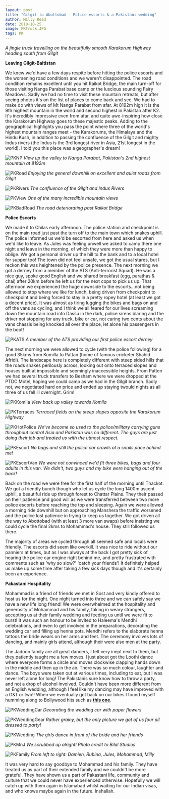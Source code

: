 ```yaml
---
layout: post
title: "Gilgit to Abottobad - Police escorts & a Pakistani wedding"
author: Milly Read
date: 2018-10-25
image: PKTruck.JPG
tags: PK
--- 
```


*A jingle truck travelling on the beautifully smooth Karakorum Highway heading south from Gilgit*

**Leaving Gilgit-Baltistan**  

We knew we'd have a few days respite before hitting the police escorts and the worsening road conditions and we weren't disappointed. The road condition remains excellent until you hit Raikot Bridge, the main turn-off for those visiting Nanga Parabat base camp or the luscious sounding Fairy Meadows. Sadly we had no time to visit these mountain retreats, but after seeing photos it's on the list of places to come back and see. We had to make do with views of Mt Nanga Parabat from afar. At 8192m high it is the 9th highest mountain in the world and second highest in Pakistan after K2. It's incredibly impressive even from afar, and quite awe-inspiring how close the Karakorum Highway goes to these majestic peaks. Adding to the geographical highlights you pass the point where three of the world's highest mountain ranges meet - the Karakorums, the Himalaya and the Hindu Kush, in addition to passing the confluence of the Gilgit and mighty Indus rivers (the Indus is the 3rd longest river in Asia, 21st longest in the world). I told you this place was a geographer's dream!

![PKNP](assets/img/PKNP.jpg) *View up the valley to Nanga Parabat, Pakistan's 2nd highest mountain at 8192m*  

![PKRoad](assets/img/PKRoad.jpg) *Enjoying the general downhill on excellent and quiet roads from Gilgit*  

![PKRivers](assets/img/PKRivers.JPG) *The confluence of the Gilgit and Indus Rivers*  

![PKView](assets/img/PKView.JPG) *One of the many incredible mountain views* 

![PKBadRoad](assets/img/PKBadRoad.jpg) *The road deteriorating past Raikot Bridge*  

**Police Escorts**  

We made it to Chilas early afternoon. The police station and checkpoint is on the main road just past the turn off to the main town which snakes uphill. The police informed us we'd be escorted from here and asked us when we'd like to leave. As Jules was feeling unwell we asked to camp there one night and leave in the morning, of which they were more than happy to oblige. We got a personal driver up the hill to the bank and to a local hotel for supper too! The town did not feel unsafe, we got the usual stares, but I reckon this was heightened by the police presence. The next morning we got a derney from a member of the ATS (Anti-terrorist Squad). He was a nice guy, spoke good English and we shared breakfast (egg, parathas & chai) after 20km before he left us for the next cops to pick us up. That afternoon we experienced the huge downside to the escorts...not being allowed to stop where we like for lunch, being driven from checkpoint to checkpoint and being forced to stay in a pretty ropey hotel (at least we got a decent price). It was almost as tiring lugging the bikes and bags on and off the vans as cycling, and I think we all feared for our lives screaming down the mountain road into Dassu in the dark, police sirens blaring and the driver not stopping for any truck, bike or car, not caring two cents about the vans chassis being knocked all over the place, let alone his passengers in the boot!  

![PKATS](assets/img/PKATS.jpg) *A member of the ATS providing our first police escort derney*  

The next morning we were allowed to cycle (with the police following) for a good 35kms from Komilla to Pattan (home of famous cricketer Shahid Afridi). The landscape here is completely different with steep sided hills that the roads snakes perilously across, looking out onto terraced slopes and houses built at impossible and seemingly inaccessible heights. From Patten we had several truck transfers to Besham where we were dropped at the PTDC Motel, hoping we could camp as we had in the Gilgit branch. Sadly not, we negotiated hard on price and ended up staying twould nights as all three of us fell ill overnight. Grim!

![PKKomila](assets/img/PKKomila.JPG) *View back up valley towards Komila* 

![PKTerraces](assets/img/PKTerraces.jpg) *Terraced fields on the steep slopes opposite the Karakorum Highway* 

![PKHotPolice](assets/img/PKHotPolice.jpg) *We've become so used to the police/military carrying guns throughout central Asia and Pakistan was no different. The guys are just doing their job and treated us with the utmost respect.* 

![PKEscort](assets/img/PKEscort.jpg) *No bags and still the police car crawls at a snails pace behind me!* 

![PKEscortVan](assets/img/PKEscortVan.jpg) *We were not convinced we'd fit three bikes, bags and four adults in this van. We didn't, two guys and my bike were hanging out of the back!* 

Back on the road we were free for the first half of the morning until Thackot. We got a friendly bunch though who let us cycle the long 1400m ascent uphill, a beautiful ride up through forest to Chattar Plains. They their passed on their patience and good will as we were transferred between two more police escorts before reaching the top and sleeping. Again we were allowed a morning ride downhill but on approaching Manshera the traffic worsened and the police lost patience in trying to keep us together. We got driven all the way to Abottobad (with at least 3 more van swaps) before insisting we could cycle the final 2kms to Mohammad's house. They still followed us there. 

The majority of areas we cycled through all seemed safe and locals were friendly. The escorts did seem like overkill. It was nice to ride without our panniers at times, but as I was always at the back I got pretty sick of hearing the police car engine right behind me, and pretty frustrated with comments such as 'why so slow?' 'catch your friends'! It definitely helped us make up some time after taking a few sick days though and it's certainly been an experience. 

**Pakastani Hospitality**  

Mohammad is a friend of friends we met in Sost and very kindly offered to host us for the night. One night turned into three and we can safely say we have a new life long friend! We were overwhelmed at the hospitality and generosity of Mohammad and his family, taking in weary strangers, accepting us at their family wedding and feeding us until we were fit to burst! It was such an honour to be invited to Haleema's Mendhi celebrations, and even to get involved in the preparations, decorating the wedding car and filling up henna pots. Mendhi refers to the elaborate henna tattoos the bride wears on her arms and feet. The ceremony involves lots of dancing, and mainly girls attend, although their were also men at the party. 

The Jadoon family are all great dancers, I felt very inept next to them, but they patiently taught me a few moves. I just about got the Loothi dance where everyone forms a circle and moves clockwise clapping hands down in the middle and then up in the air. There was so much colour, laughter and dance. The boys were taken out at various times, including to eat, but I was never left alone for long! The Pakistanis sure know how to throw a party, and not a drop of alcohol involved. Couldn't have been more different from an English wedding, although I feel like my dancing may have improved with a G&T or two!! When we eventually got back on our bikes I found myself humming along to Bollywood hits such as [**this one**](https://m.soundcloud.com/alizy-angel/ishare-tere-guru-randhawa). 

![PKWeddingCar](assets/img/PKWeddingCar.jpg) *Decorating the wedding car with paper flowers* 

![PKWeddingGear](assets/img/PKWeddingGear.jpg) *Rather grainy, but the only picture we got of us four all dressed to party!* 

![PKWedding](assets/img/PKWedding.jpg) *The girls dance in front of the bride and her friends* 

![PKMnJ](assets/img/PKMnJ.jpg) *We scrubbed up alright! Photo credit to Bilal Studios* 

![PKFamily](assets/img/PKFamily.jpg) *From left to right: Damien, Rubina, Jules, Mohammad, Milly* 

It was very hard to say goodbye to Mohammad and his family. They have treated us as part of their extended family and we couldn't be more grateful. They have shown us a part of Pakastani life, community and culture that we could never have experienced otherwise. Hopefully we will catch up with them again in Islamabad whilst waiting for our Indian visas, and who knows maybe again in the future. Inshallah.  
